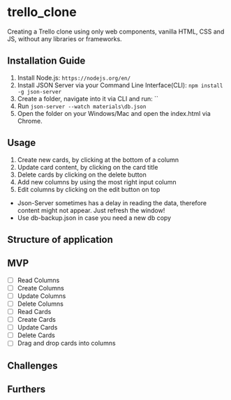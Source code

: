 # trello_clone

Creating a Trello clone using only web components, vanilla HTML, CSS and JS, without any libraries or frameworks.

## Installation Guide

 1. Install Node.js: `https://nodejs.org/en/`
 2. Install JSON Server via your Command Line Interface(CLI): `npm install -g json-server`
 3. Create a folder, navigate into it via CLI and run: ``
 4. Run `json-server --watch materials\db.json`
 5. Open the folder on your Windows/Mac and open the index.html via Chrome.

## Usage

 1. Create new cards, by clicking at the bottom of a column
 2. Update card content, by clicking on the card title
 3. Delete cards by clicking on the delete button
 4. Add new columns by using the most right input column
 5. Edit columns by clicking on the edit button on top

 * Json-Server sometimes has a delay in reading the data, therefore content might not appear. Just refresh the window!
 * Use db-backup.json in case you need a new db copy

## Structure of application


## MVP

 - [ ] Read Columns
 - [ ] Create Columns
 - [ ] Update Columns
 - [ ] Delete Columns
 - [ ] Read Cards
 - [ ] Create Cards
 - [ ] Update Cards
 - [ ] Delete Cards
 - [ ] Drag and drop cards into columns

 ## Challenges


 ## Furthers
